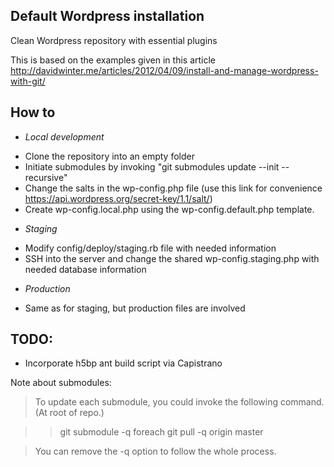 Default Wordpress installation
------------------------------

Clean Wordpress repository with essential plugins

This is based on the examples given in this article http://davidwinter.me/articles/2012/04/09/install-and-manage-wordpress-with-git/

How to
------

* _Local development_
- Clone the repository into an empty folder
- Initiate submodules by invoking "git submodules update --init --recursive"
- Change the salts in the wp-config.php file (use this link for convenience https://api.wordpress.org/secret-key/1.1/salt/)
- Create wp-config.local.php using the wp-config.default.php template.
* _Staging_
- Modify config/deploy/staging.rb file with needed information
- SSH into the server and change the shared wp-config.staging.php with needed database information
* _Production_
- Same as for staging, but production files are involved

TODO:
----

* Incorporate h5bp ant build script via Capistrano


Note about submodules:

> To update each submodule, you could invoke the following command. (At root of repo.)

>> git submodule -q foreach git pull -q origin master

> You can remove the -q option to follow the whole process.